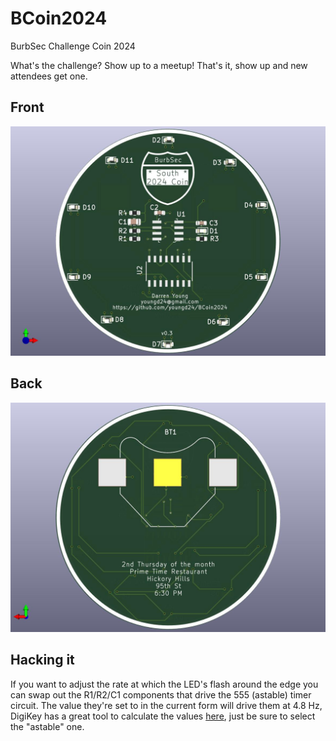 # BCoin2024
BurbSec Challenge Coin 2024

What's the challenge? Show up to a meetup! That's it, show up and new attendees get one.

## Front
![BCoin Image](https://github.com/youngd24/BCoin2024/blob/main/assets/BCoin2024-v0.3-front.jpg "BCoin 2024")

## Back
![BCoin Image](https://github.com/youngd24/BCoin2024/blob/main/assets/BCoin2024-v0.3-back.jpg "BCoin 2024")

## Hacking it

If you want to adjust the rate at which the LED's flash around the edge you can swap out the R1/R2/C1 components that drive the 555 (astable) timer circuit. The value they're set to in the current form will drive them at 4.8 Hz, DigiKey has a great tool to calculate the values [here](https://www.digikey.com/en/resources/conversion-calculators/conversion-calculator-555-timer), just be sure to select the "astable" one.
